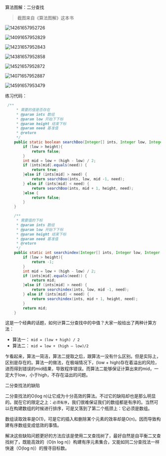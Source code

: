 算法图解：二分查找

> 截图来自《算法图解》这本书



![14261657952726](https://github.com/wuwenyishi/pages/raw/gh-pages/image/2022/07/16/14261657952726.png)

![14091657952829](https://github.com/wuwenyishi/pages/raw/gh-pages/image/2022/07/16/14091657952829.png)

![14231657952843](https://github.com/wuwenyishi/pages/raw/gh-pages/image/2022/07/16/14231657952843.png)

![14381657952858](https://github.com/wuwenyishi/pages/raw/gh-pages/image/2022/07/16/14381657952858.png)

![14521657952872](https://github.com/wuwenyishi/pages/raw/gh-pages/image/2022/07/16/14521657952872.png)

![14071657952887](https://github.com/wuwenyishi/pages/raw/gh-pages/image/2022/07/16/14071657952887.png)

![14591657953479](https://github.com/wuwenyishi/pages/raw/gh-pages/image/2022/07/16/14591657953479.png)



练习代码：

```java
 /**
     * 需要的值是否存在
     * @param ints 数组
     * @param low 开始下下标
     * @param height 结束下标
     * @param need 基准值
     * @return
     */
    public static boolean searchBoo(Integer[] ints, Integer low, Integer height,Integer need) {
        if (low > height){
            return false;
        }
        int mid = low + (high - low) / 2;
        if (ints[mid].equals(need)) {
            return true;
        }else if (ints[mid] > need) {
            return searchBoo(ints, low, mid -1, need);
        } else if (ints[mid] < need) {
            return searchBoo(ints, mid + 1, height, need);
        }else {
            return false;
        }
    }

    /**
     * 需要值的下标
     * @param ints 数组
     * @param low 开始下下标
     * @param height 结束下标
     * @param need 基准值
     * @return
     */
    public static int searchindex(Integer[] ints, Integer low, Integer height,Integer need) {
        if (low > height){
            return -1;
        }
        int mid = low + (high - low) / 2;
        if (ints[mid].equals(need)) {
            return mid;
        }else if (ints[mid] > need) {
            return searchindex(ints, low, mid -1, need);
        } else if (ints[mid] < need) {
            return searchindex(ints, mid + 1, height, need);
        }
        return mid;
    }

```



这是一个经典的话题，如何计算二分查找中的中值？大家一般给出了两种计算方法：

- 算法一： `mid = (low + high) / 2`
- 算法二： `mid = low + (high – low)/2`

乍看起来，算法一简洁，算法二提取之后，跟算法一没有什么区别。但是实际上，区别是存在的。算法一的做法，在极端情况下，(low + high)存在着溢出的风险，进而得到错误的mid结果，导致程序错误。而算法二能够保证计算出来的mid，一定大于low，小于high，不存在溢出的问题。



二分查找法的缺陷

二分查找法的O(log n)让它成为十分高效的算法。不过它的缺陷却也是那么明显的。就在它的限定之上：`必须有序`，我们很难保证我们的数组都是有序的。当然可以在构建数组的时候进行排序，可是又落到了第二个瓶颈上：它必须是数组。

数组读取效率是O(1)，可是它的插入和删除某个元素的效率却是O(n)。因而导致构建有序数组变成低效的事情。

解决这些缺陷问题更好的方法应该是使用二叉查找树了，最好自然是自平衡二叉查找树了，既能高效的（O(n log n)）构建有序元素集合，又能如同二分查找法一样快速（O(log n)）的搜寻目标数。



